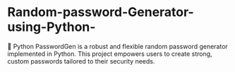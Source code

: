 # Random-password-Generator-using-Python-
🔐 Python PasswordGen is a robust and flexible random password generator implemented in Python. This project empowers users to create strong, custom passwords tailored to their security needs.
